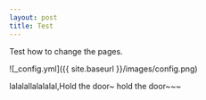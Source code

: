 ```yaml
---
layout: post
title: Test
---
```


Test how to change the pages.

![_config.yml]({{ site.baseurl }}/images/config.png)

lalalallalalalal,Hold the door~ hold the door~~~
